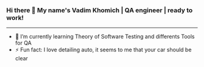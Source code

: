 ### Hi there 👋 My name's Vadim Khomich | QA engineer | ready to work!
_______________________________________________________________________________
- 🌱 I’m currently learning Theory of Software Testing and differents Tools for QA 
- ⚡ Fun fact: I love detailing auto, it seems to me that your car should be clear 


